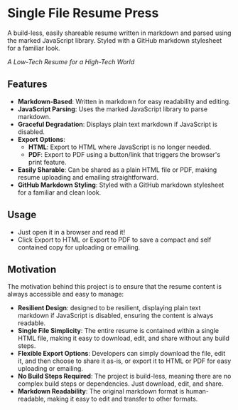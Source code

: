 # Single File Resume Press

A build-less, easily shareable resume written in markdown and parsed using the marked JavaScript library. Styled with a GitHub markdown stylesheet for a familiar look.

 _A Low-Tech Resume for a High-Tech World_

## Features

- **Markdown-Based**: Written in markdown for easy readability and editing.
- **JavaScript Parsing**: Uses the marked JavaScript library to parse markdown.
- **Graceful Degradation**: Displays plain text markdown if JavaScript is disabled.
- **Export Options**:
  - **HTML**: Export to HTML where JavaScript is no longer needed.
  - **PDF**: Export to PDF using a button/link that triggers the browser's print feature.
- **Easily Sharable**: Can be shared as a plain HTML file or PDF, making resume uploading and emailing straightforward.
- **GitHub Markdown Styling**: Styled with a GitHub markdown stylesheet for a familiar and clean look.

## Usage

- Just open it in a browser and read it!
- Click Export to HTML or Export to PDF to save a compact and self contained copy for uploading or emailing.

## Motivation

The motivation behind this project is to ensure that the resume content is always accessible and easy to manage:

- **Resilient Design**: designed to be resilient, displaying plain text markdown if JavaScript is disabled, ensuring the content is always readable.
- **Single File Simplicity**: The entire resume is contained within a single HTML file, making it easy to download, edit, and share without any build steps.
- **Flexible Export Options**: Developers can simply download the file, edit it, and then choose to share it as-is, or export it to HTML or PDF for easy uploading or emailing.
- **No Build Steps Required**: The project is build-less, meaning there are no complex build steps or dependencies. Just download, edit, and share.
- **Markdown Readability**: The original markdown format is human-readable, making it easy to edit and transfer to other formats.